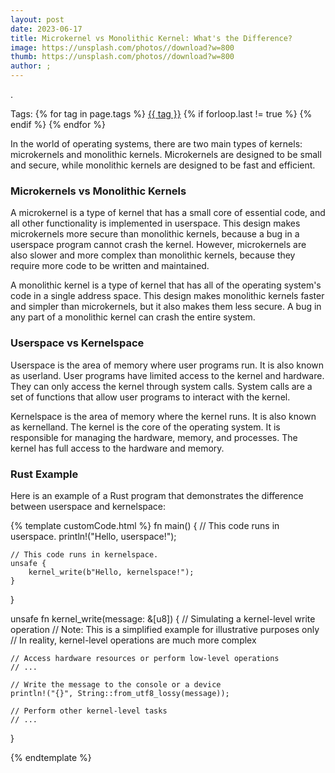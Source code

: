 ```yaml
---
layout: post
date: 2023-06-17
title: Microkernel vs Monolithic Kernel: What's the Difference?
image: https://unsplash.com/photos//download?w=800
thumb: https://unsplash.com/photos//download?w=800
author: ;
---
```


.<!-- truncate_here -->
<p>Tags: {% for tag in page.tags %} <a class="mytag" href="/tag/{{ tag }}" title="View posts tagged with &quot;{{ tag }}&quot;">{{ tag }}</a>  {% if forloop.last != true %} {% endif %} {% endfor %} </p>

In the world of operating systems, there are two main types of kernels: microkernels and monolithic kernels. Microkernels are designed to be small and secure, while monolithic kernels are designed to be fast and efficient.

### Microkernels vs Monolithic Kernels

A microkernel is a type of kernel that has a small core of essential code, and all other functionality is implemented in userspace. This design makes microkernels more secure than monolithic kernels, because a bug in a userspace program cannot crash the kernel. However, microkernels are also slower and more complex than monolithic kernels, because they require more code to be written and maintained.

A monolithic kernel is a type of kernel that has all of the operating system's code in a single address space. This design makes monolithic kernels faster and simpler than microkernels, but it also makes them less secure. A bug in any part of a monolithic kernel can crash the entire system.


### Userspace vs Kernelspace

Userspace is the area of memory where user programs run. It is also known as userland. User programs have limited access to the kernel and hardware. They can only access the kernel through system calls. System calls are a set of functions that allow user programs to interact with the kernel.

Kernelspace is the area of memory where the kernel runs. It is also known as kernelland. The kernel is the core of the operating system. It is responsible for managing the hardware, memory, and processes. The kernel has full access to the hardware and memory.

### Rust Example

Here is an example of a Rust program that demonstrates the difference between userspace and kernelspace:

{% template customCode.html %}
fn main() {
    // This code runs in userspace.
    println!("Hello, userspace!");

    // This code runs in kernelspace.
    unsafe {
        kernel_write(b"Hello, kernelspace!");
    }
}

unsafe fn kernel_write(message: &[u8]) {
    // Simulating a kernel-level write operation
    // Note: This is a simplified example for illustrative purposes only
    // In reality, kernel-level operations are much more complex

    // Access hardware resources or perform low-level operations
    // ...

    // Write the message to the console or a device
    println!("{}", String::from_utf8_lossy(message));

    // Perform other kernel-level tasks
    // ...
}

{% endtemplate %}